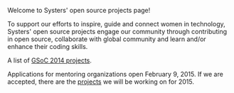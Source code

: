 Welcome to Systers' open source projects page!

To support our efforts to inspire, guide and connect women in technology, Systers' open source projects engage our community through contributing in open source, collaborate with global community and learn and/or enhance their coding skills.  

A list of [GSoC 2014 projects](GSoC-2014).

Applications for mentoring organizations open February 9, 2015.  If we are accepted, there are the [projects](GSoC-2015) we will be working on for 2015.



 



